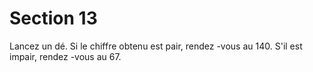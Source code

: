 # Section 13

Lancez un dé. Si le chiffre obtenu est pair, rendez -vous au 140.
S'il est impair, rendez -vous au 67.